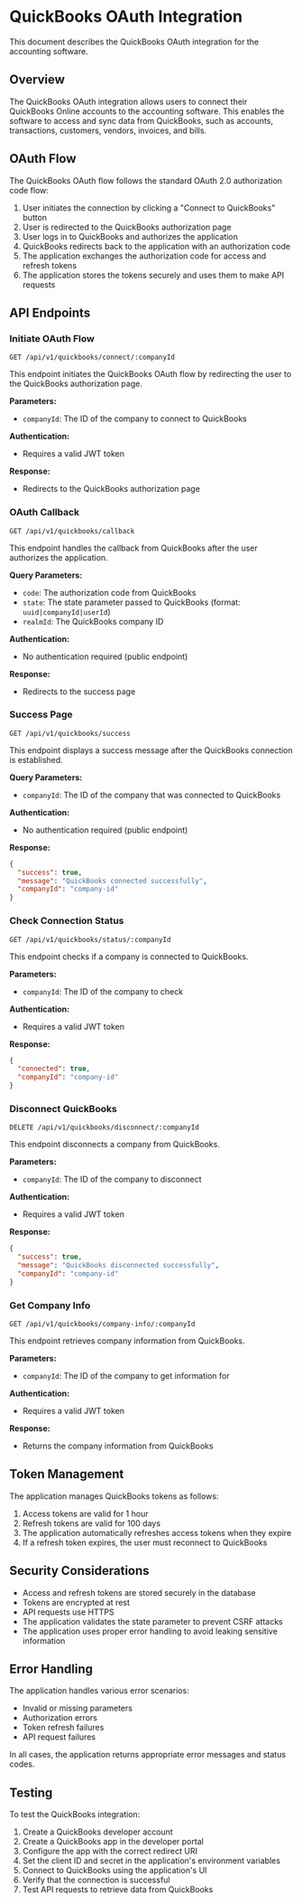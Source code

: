 # QuickBooks OAuth Integration

This document describes the QuickBooks OAuth integration for the accounting software.

## Overview

The QuickBooks OAuth integration allows users to connect their QuickBooks Online accounts to the accounting software. This enables the software to access and sync data from QuickBooks, such as accounts, transactions, customers, vendors, invoices, and bills.

## OAuth Flow

The QuickBooks OAuth flow follows the standard OAuth 2.0 authorization code flow:

1. User initiates the connection by clicking a "Connect to QuickBooks" button
2. User is redirected to the QuickBooks authorization page
3. User logs in to QuickBooks and authorizes the application
4. QuickBooks redirects back to the application with an authorization code
5. The application exchanges the authorization code for access and refresh tokens
6. The application stores the tokens securely and uses them to make API requests

## API Endpoints

### Initiate OAuth Flow

```
GET /api/v1/quickbooks/connect/:companyId
```

This endpoint initiates the QuickBooks OAuth flow by redirecting the user to the QuickBooks authorization page.

**Parameters:**
- `companyId`: The ID of the company to connect to QuickBooks

**Authentication:**
- Requires a valid JWT token

**Response:**
- Redirects to the QuickBooks authorization page

### OAuth Callback

```
GET /api/v1/quickbooks/callback
```

This endpoint handles the callback from QuickBooks after the user authorizes the application.

**Query Parameters:**
- `code`: The authorization code from QuickBooks
- `state`: The state parameter passed to QuickBooks (format: `uuid|companyId|userId`)
- `realmId`: The QuickBooks company ID

**Authentication:**
- No authentication required (public endpoint)

**Response:**
- Redirects to the success page

### Success Page

```
GET /api/v1/quickbooks/success
```

This endpoint displays a success message after the QuickBooks connection is established.

**Query Parameters:**
- `companyId`: The ID of the company that was connected to QuickBooks

**Authentication:**
- No authentication required (public endpoint)

**Response:**
```json
{
  "success": true,
  "message": "QuickBooks connected successfully",
  "companyId": "company-id"
}
```

### Check Connection Status

```
GET /api/v1/quickbooks/status/:companyId
```

This endpoint checks if a company is connected to QuickBooks.

**Parameters:**
- `companyId`: The ID of the company to check

**Authentication:**
- Requires a valid JWT token

**Response:**
```json
{
  "connected": true,
  "companyId": "company-id"
}
```

### Disconnect QuickBooks

```
DELETE /api/v1/quickbooks/disconnect/:companyId
```

This endpoint disconnects a company from QuickBooks.

**Parameters:**
- `companyId`: The ID of the company to disconnect

**Authentication:**
- Requires a valid JWT token

**Response:**
```json
{
  "success": true,
  "message": "QuickBooks disconnected successfully",
  "companyId": "company-id"
}
```

### Get Company Info

```
GET /api/v1/quickbooks/company-info/:companyId
```

This endpoint retrieves company information from QuickBooks.

**Parameters:**
- `companyId`: The ID of the company to get information for

**Authentication:**
- Requires a valid JWT token

**Response:**
- Returns the company information from QuickBooks

## Token Management

The application manages QuickBooks tokens as follows:

1. Access tokens are valid for 1 hour
2. Refresh tokens are valid for 100 days
3. The application automatically refreshes access tokens when they expire
4. If a refresh token expires, the user must reconnect to QuickBooks

## Security Considerations

- Access and refresh tokens are stored securely in the database
- Tokens are encrypted at rest
- API requests use HTTPS
- The application validates the state parameter to prevent CSRF attacks
- The application uses proper error handling to avoid leaking sensitive information

## Error Handling

The application handles various error scenarios:

- Invalid or missing parameters
- Authorization errors
- Token refresh failures
- API request failures

In all cases, the application returns appropriate error messages and status codes.

## Testing

To test the QuickBooks integration:

1. Create a QuickBooks developer account
2. Create a QuickBooks app in the developer portal
3. Configure the app with the correct redirect URI
4. Set the client ID and secret in the application's environment variables
5. Connect to QuickBooks using the application's UI
6. Verify that the connection is successful
7. Test API requests to retrieve data from QuickBooks
